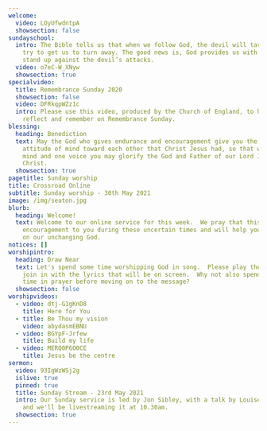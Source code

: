 ```yaml
---
welcome:
  video: LOyUfwdntpA
  showsection: false
sundayschool:
  intro: The Bible tells us that when we follow God, the devil will target us and
    try to get us to turn away. The good news is, God provides us with armour to
    stand up against the devil’s attacks.
  video: o7eC-W_XNyw
  showsection: true
specialvideo:
  title: Remembrance Sunday 2020
  showsection: false
  video: DFRkqpWZz1c
  intro: Please use this video, produced by the Church of England, to help you
    reflect and remember on Remembrance Sunday.
blessing:
  heading: Benediction
  text: May the God who gives endurance and encouragement give you the same
    attitude of mind toward each other that Christ Jesus had, so that with one
    mind and one voice you may glorify the God and Father of our Lord Jesus
    Christ.
  showsection: true
pagetitle: Sunday worship
title: Crossroad Online
subtitle: Sunday worship - 30th May 2021
image: /img/seaton.jpg
blurb:
  heading: Welcome!
  text: Welcome to our online service for this week.  We pray that this will be an
    encouragement to you during these uncertain times and will help you to focus
    on our unchanging God.
notices: []
worshipintro:
  heading: Draw Near
  text: Let's spend some time worshipping God in song.  Please play the videos and
    join in with the lyrics that will be on screen.  Why not also spend some
    time in prayer before moving on to the message?
  showsection: false
worshipvideos:
  - video: dtj-G1gKnD8
    title: Here for You
  - title: Be Thou my vision
    video: abydasmEBNU
  - video: BGYpF-Jrfew
    title: Build my life
  - video: MERQ0P6O0CE
    title: Jesus be the centre
sermon:
  video: 93IgWzWSj2g
  islive: true
  pinned: true
  title: Sunday Stream - 23rd May 2021
  intro: Our Sunday service is led by Jon Sibley, with a talk by Louise Sibley,
    and we'll be livestreaming it at 10.30am.
  showsection: true
---
```

